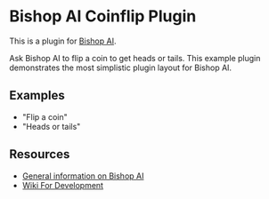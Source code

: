 # Bishop AI Coinflip Plugin

This is a plugin for [Bishop AI](https://github.com/bishop-ai/bishop-ai).

Ask Bishop AI to flip a coin to get heads or tails. This example plugin demonstrates the most simplistic plugin layout for Bishop AI.

## Examples
- "Flip a coin"
- "Heads or tails"

## Resources
- [General information on Bishop AI](https://github.com/bishop-ai/bishop-ai)
- [Wiki For Development](https://github.com/bishop-ai/bishop-ai/wiki)
